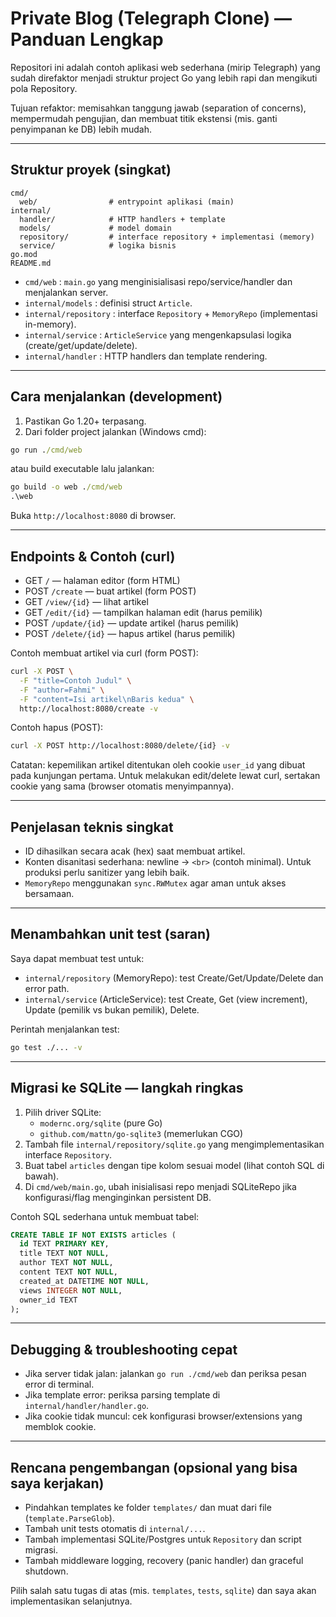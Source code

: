 # Private Blog (Telegraph Clone) — Panduan Lengkap

Repositori ini adalah contoh aplikasi web sederhana (mirip Telegraph) yang sudah direfaktor menjadi struktur project Go yang lebih rapi dan mengikuti pola Repository.

Tujuan refaktor: memisahkan tanggung jawab (separation of concerns), mempermudah pengujian, dan membuat titik ekstensi (mis. ganti penyimpanan ke DB) lebih mudah.

---

## Struktur proyek (singkat)

```
cmd/
  web/                # entrypoint aplikasi (main)
internal/
  handler/            # HTTP handlers + template
  models/             # model domain
  repository/         # interface repository + implementasi (memory)
  service/            # logika bisnis
go.mod
README.md
```

- `cmd/web` : `main.go` yang menginisialisasi repo/service/handler dan menjalankan server.
- `internal/models` : definisi struct `Article`.
- `internal/repository` : interface `Repository` + `MemoryRepo` (implementasi in-memory).
- `internal/service` : `ArticleService` yang mengenkapsulasi logika (create/get/update/delete).
- `internal/handler` : HTTP handlers dan template rendering.

---

## Cara menjalankan (development)

1. Pastikan Go 1.20+ terpasang.
2. Dari folder project jalankan (Windows cmd):

```cmd
go run ./cmd/web
```

atau build executable lalu jalankan:

```cmd
go build -o web ./cmd/web
.\web
```

Buka `http://localhost:8080` di browser.

---

## Endpoints & Contoh (curl)

- GET `/` — halaman editor (form HTML)
- POST `/create` — buat artikel (form POST)
- GET `/view/{id}` — lihat artikel
- GET `/edit/{id}` — tampilkan halaman edit (harus pemilik)
- POST `/update/{id}` — update artikel (harus pemilik)
- POST `/delete/{id}` — hapus artikel (harus pemilik)

Contoh membuat artikel via curl (form POST):

```bash
curl -X POST \
  -F "title=Contoh Judul" \
  -F "author=Fahmi" \
  -F "content=Isi artikel\nBaris kedua" \
  http://localhost:8080/create -v
```

Contoh hapus (POST):

```bash
curl -X POST http://localhost:8080/delete/{id} -v
```

Catatan: kepemilikan artikel ditentukan oleh cookie `user_id` yang dibuat pada kunjungan pertama. Untuk melakukan edit/delete lewat curl, sertakan cookie yang sama (browser otomatis menyimpannya).

---

## Penjelasan teknis singkat

- ID dihasilkan secara acak (hex) saat membuat artikel.
- Konten disanitasi sederhana: newline -> `<br>` (contoh minimal). Untuk produksi perlu sanitizer yang lebih baik.
- `MemoryRepo` menggunakan `sync.RWMutex` agar aman untuk akses bersamaan.

---

## Menambahkan unit test (saran)

Saya dapat membuat test untuk:

- `internal/repository` (MemoryRepo): test Create/Get/Update/Delete dan error path.
- `internal/service` (ArticleService): test Create, Get (view increment), Update (pemilik vs bukan pemilik), Delete.

Perintah menjalankan test:

```cmd
go test ./... -v
```

---

## Migrasi ke SQLite — langkah ringkas

1. Pilih driver SQLite:
   - `modernc.org/sqlite` (pure Go)
   - `github.com/mattn/go-sqlite3` (memerlukan CGO)
2. Tambah file `internal/repository/sqlite.go` yang mengimplementasikan interface `Repository`.
3. Buat tabel `articles` dengan tipe kolom sesuai model (lihat contoh SQL di bawah).
4. Di `cmd/web/main.go`, ubah inisialisasi repo menjadi SQLiteRepo jika konfigurasi/flag menginginkan persistent DB.

Contoh SQL sederhana untuk membuat tabel:

```sql
CREATE TABLE IF NOT EXISTS articles (
  id TEXT PRIMARY KEY,
  title TEXT NOT NULL,
  author TEXT NOT NULL,
  content TEXT NOT NULL,
  created_at DATETIME NOT NULL,
  views INTEGER NOT NULL,
  owner_id TEXT
);
```

---

## Debugging & troubleshooting cepat

- Jika server tidak jalan: jalankan `go run ./cmd/web` dan periksa pesan error di terminal.
- Jika template error: periksa parsing template di `internal/handler/handler.go`.
- Jika cookie tidak muncul: cek konfigurasi browser/extensions yang memblok cookie.

---

## Rencana pengembangan (opsional yang bisa saya kerjakan)

- Pindahkan templates ke folder `templates/` dan muat dari file (`template.ParseGlob`).
- Tambah unit tests otomatis di `internal/...`.
- Tambah implementasi SQLite/Postgres untuk `Repository` dan script migrasi.
- Tambah middleware logging, recovery (panic handler) dan graceful shutdown.

Pilih salah satu tugas di atas (mis. `templates`, `tests`, `sqlite`) dan saya akan implementasikan selanjutnya.
